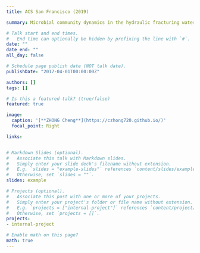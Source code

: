 ```yaml
---
title: ACS San Francisco (2019)

summary: Microbial community dynamics in the hydraulic fracturing water cycle of a newly fractured shale gas well in western Canada (talk).

# Talk start and end times.
#   End time can optionally be hidden by prefixing the line with `#`.
date: ""
date_end: ""
all_day: false

# Schedule page publish date (NOT talk date).
publishDate: "2017-04-01T00:00:00Z"

authors: []
tags: []

# Is this a featured talk? (true/false)
featured: true

image:
  caption: '[**ZHONG Cheng**](https://czhong720.github.io/)'
  focal_point: Right

links:


# Markdown Slides (optional).
#   Associate this talk with Markdown slides.
#   Simply enter your slide deck's filename without extension.
#   E.g. `slides = "example-slides"` references `content/slides/example-slides.md`.
#   Otherwise, set `slides = ""`.
slides: example

# Projects (optional).
#   Associate this post with one or more of your projects.
#   Simply enter your project's folder or file name without extension.
#   E.g. `projects = ["internal-project"]` references `content/project/deep-learning/index.md`.
#   Otherwise, set `projects = []`.
projects:
- internal-project

# Enable math on this page?
math: true
---
```


